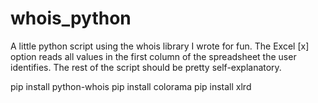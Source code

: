 # whois_python
A little python script using the whois library I wrote for fun. 
The Excel [x] option reads all values in the first column of the spreadsheet the user identifies. 
The rest of the script should be pretty self-explanatory. 

pip install python-whois
pip install colorama
pip install xlrd
